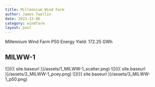 ```yaml
---
title: Millennium Wind Farm
author: James Twallin
date: 2023-12-06
category: windfarm
layout: post
---
```

Millennium Wind Farm P50 Energy Yield: 172.25 GWh

MILWW-1
-------------
![]({{ site.baseurl }}/assets/1_MILWW-1_scatter.png)
![]({{ site.baseurl }}/assets/2_MILWW-1_pcey.png)
![]({{ site.baseurl }}/assets/3_MILWW-1_p50.png)

